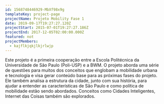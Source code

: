```yaml
---
id: 1568748446929-MbXf98x9g
templateKey: project-page
projectName: Projeto Mobility Fase 1
date: 2019-09-17T19:27:27.120Z
projectStart: 2015-07-01T19:27:27.186Z
projectEnd: 2017-12-05T02:00:00.000Z
featured: not
projectMembers:
  - kajflkjqkjlkjrlwjp
---
```

Este projeto é a primeira cooperação entre a Escola Politécnica da Universidade de São Paulo (Poli-USP) e a BWM. O projeto aborda uma série de questões para muitos dos conceitos que englobam a mobilidade urbana e tecnologia e visa gerar conteúdo base para as próximas fases do projeto. Ele também analisa a estrutura da cidade, junto com sua história, para ajudar a entender as características de São Paulo e como política de mobilidade estão sendo abordados. Conceitos como Cidades Inteligentes, Internet das Coisas também são explorados.
